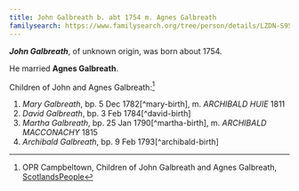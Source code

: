 ```yaml
---
title: John Galbreath b. abt 1754 m. Agnes Galbreath
familysearch: https://www.familysearch.org/tree/person/details/LZDN-S95
---
```

***John Galbreath***, of unknown origin, was born about 1754.

He married **Agnes Galbreath**.

Children of John and Agnes Galbreath:[^children]

1. *Mary Galbreath*, bp. 5 Dec 1782[^mary-birth], m. *ARCHIBALD HUIE* 1811
2. *David Galbreath*, bp. 3 Feb 1784[^david-birth]
3. *Martha Galbreath*, bp. 25 Jan 1790[^martha-birth], m. *ARCHIBALD MACCONACHY* 1815
4. *Archibald Galbreath*, bp. 9 Feb 1793[^archibald-birth]

[^children]: OPR Campbeltown, Children of John Galbreath and Agnes Galbreath, [ScotlandsPeople](https://www.scotlandspeople.gov.uk/record-results?search_type=people&event=%28B%20OR%20C%20OR%20S%29&record_type%5B0%5D=opr_births&church_type=Old%20Parish%20Registers&dl_cat=church&dl_rec=church-births-baptisms&surname=Galbreath&surname_so=soundex&forename_so=starts&from_year=1778&to_year=1795&parent_names=john%20galbreath&parent_names_so=exact&parent_name_two=agnes%20galbreath&parent_name_two_so=exact&record=Church%20of%20Scotland%20%28old%20parish%20registers%29%20Roman%20Catholic%20Church%20Other%20churches&sort=asc&order=Date&field=year)
